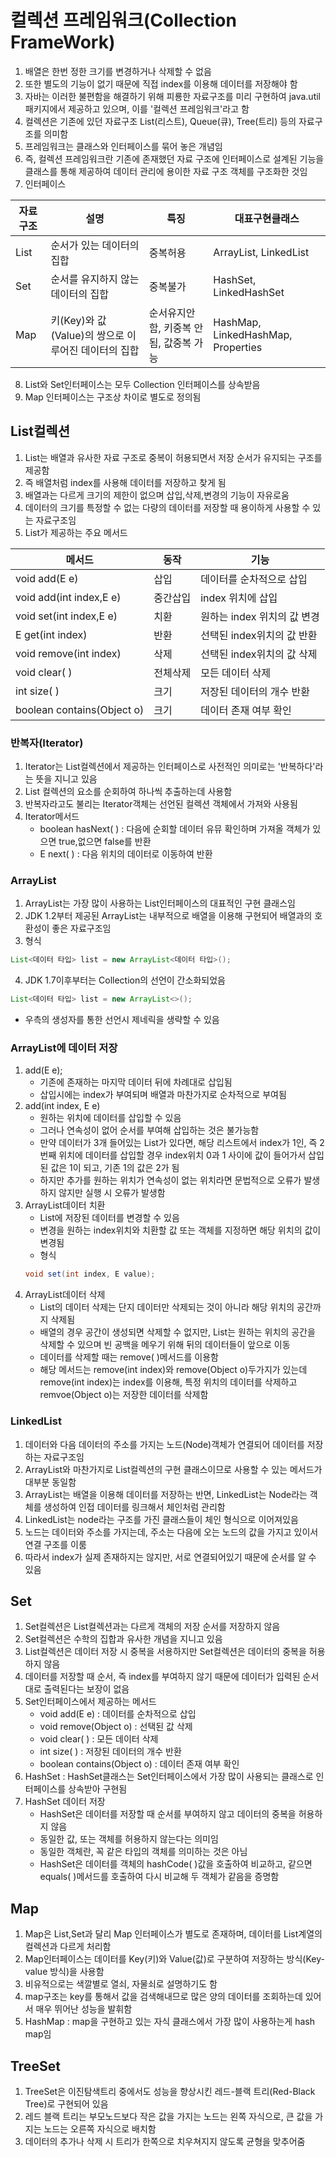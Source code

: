 # 컬렉션 프레임워크(Collection FrameWork)

1. 배열은 한번 정한 크기를 변경하거나 삭제할 수 없음
2. 또한 별도의 기능이 없기 때문에 직접 index를 이용해 데이터를 저장해야 함
3. 자바는 이러한 불편함을 해결하기 위해 피룡한 자료구조를 미리 구현하여 java.util 패키지에서 제공하고 있으며, 이를 '컬렉션 프레임워크'라고 함
4. 컬렉션은 기존에 있던 자료구조 List(리스트), Queue(큐), Tree(트리) 등의 자료구조를 의미함
5. 프레임워크는 클래스와 인터페이스를 묶어 놓은 개념임
6. 즉, 컬렉션 프레임워크란 기존에 존재했던 자료 구조에 인터페이스로 설계된 기능을 클래스를 통해 제공하여 데이터 관리에 용이한 자료 구조 객체를 구조화한 것임
7. 인터페이스

|자료구조|설명|특징|대표구현클래스|
|---|---|---|---|
|List|순서가 있는 데이터의 집합|중복허용|ArrayList, LinkedList|
|Set|순서를 유지하지 않는 데이터의 집합|중복불가|HashSet, LinkedHashSet|
|Map|키(Key)와 값(Value)의 쌍으로 이루어진 데이터의 집합|순서유지안함, 키중복 안됨, 값중복 가능|HashMap, LinkedHashMap, Properties|
8. List와 Set인터페이스는 모두 Collection 인터페이스를 상속받음
9. Map 인터페이스는 구조상 차이로 별도로 정의됨

## List컬렉션

1. List는 배열과 유사한 자료 구조로 중복이 허용되면서 저장 순서가 유지되는 구조를 제공함
2. 즉 배열처럼 index를 사용해 데이터를 저장하고 찾게 됨
3. 배열과는 다르게 크기의 제한이 없으며 삽입,삭제,변경의 기능이 자유로움
4. 데이터의 크기를 특정할 수 없는 다량의 데이터를 저장할 때 용이하게 사용할 수 있는 자료구조임
5. List가 제공하는 주요 메서드

|메서드|동작|기능|
|---|---|---|
|void add(E e)|삽입|데이터를 순차적으로 삽입|
|void add(int index,E e)|중간삽입|index 위치에 삽입|
|void set(int index,E e)|치환|원하는 index 위치의 값 변경|
|E get(int index)|반환|선택된 index위치의 값 반환|
|void remove(int index)|삭제|선택된 index위치의 값 삭제|
|void clear( )|전체삭제|모든 데이터 삭제|
|int size( )|크기|저장된 데이터의 개수 반환|
|boolean contains(Object o)|크기|데이터 존재 여부 확인|

### 반복자(Iterator)

1. Iterator는 List컬렉션에서 제공하는 인터페이스로 사전적인 의미로는 '반복하다'라는 뜻을 지니고 있음
2. List 컬렉션의 요소를 순회하여 하나씩 추출하는데 사용함
3. 반복자라고도 불리는 Iterator객체는 선언된 컬렉션 객체에서 가져와 사용됨
4. Iterator메서드
    - boolean hasNext( ) : 다음에 순회할 데이터 유뮤 확인하며 가져올 객체가 있으면 true,없으면 false를 반환
    - E next( ) : 다음 위치의 데이터로 이동하여 반환

### ArrayList

1. ArrayList는 가장 많이 사용하는 List인터페이스의 대표적인 구현 클래스임
2. JDK 1.2부터 제공된 ArrayList는 내부적으로 배열을 이용해 구현되어 배열과의 호환성이 좋은 자료구조임
3. 형식
```java
List<데이터 타입> list = new ArrayList<데이터 타입>();
```
4. JDK 1.7이후부터는 Collection의 선언이 간소화되었음
```java
List<데이터 타입> list = new ArrayList<>();
```
- 우측의 생성자를 통한 선언시 제네릭을 생략할 수 있음

### ArrayList에 데이터 저장

1. add(E e);
    - 기존에 존재하는 마지막 데이터 뒤에 차례대로 삽입됨
    - 삽입시에는 index가 부여되며 배열과 마찬가지로 순차적으로 부여됨
2. add(int index, E e)
    - 원하는 위치에 데이터를 삽입할 수 있음
    - 그러나 연속성이 없어 순서를 부여해 삽입하는 것은 불가능함
    - 만약 데이터가 3개 들어있는 List가 있다면, 해당 리스트에서 index가 1인, 즉 2번째 위치에 데이터를 삽입할 경우 index위치 0과 1 사이에 값이 들어가서 삽입된 값은 1이 되고, 기존 1의 값은 2가 됨
    - 하지만 추가를 원하는 위치가 연속성이 없는 위치라면 문법적으로 오류가 발생하지 않지만 실행 시 오류가 발생함
3. ArrayList데이터 치환
    - List에 저장된 데이터를 변경할 수 있음
    - 변경을 원하는 index위치와 치환할 값 또는 객체를 지정하면 해당 위치의 값이 변경됨
    - 형식
    ```java
    void set(int index, E value);
    ```
4. ArrayList데이터 삭제
    - List의 데이터 삭제는 단지 데이터만 삭제되는 것이 아니라 해당 위치의 공간까지 삭제됨
    - 배열의 경우 공간이 생성되면 삭제할 수 없지만, List는 원하는 위치의 공간을 삭제할 수 있으며
    빈 공백을 메우기 위해 뒤의 데이터들이 앞으로 이동
    - 데이터를 삭제할 때는 remove( )메서드를 이용함
    - 해당 메서드는 remove(int index)와 remove(Object o)두가지가 있는데 remove(int index)는 index를 이용해, 특정 위치의 데이터를 삭제하고 remvoe(Object o)는 저장한 데이터를 삭제함

### LinkedList

1. 데이터와 다음 데이터의 주소를 가지는 노드(Node)객체가 연결되어 데이터를 저장하는 자료구조임
2. ArrayList와 마찬가지로 List컬렉션의 구현 클래스이므로 사용할 수 있는 메서드가 대부분 동일함
3. ArrayList는 배열을 이용해 데이터를 저장하는 반면, LinkedList는 Node라는 객체를 생성하여 인접 데이터를 링크해서 체인처럼 관리함
4. LinkedList는 node라는 구조를 가진 클래스들이 체인 형식으로 이어져있음
5. 노드는 데이터와 주소를 가지는데, 주소는 다음에 오는 노드의 값을 가지고 있이서 연결 구조를 이룸
6. 따라서 index가 실제 존재하지는 않지만, 서로 연결되어있기 때문에 순서를 알 수 있음

## Set

1. Set컬렉션은 List컬렉션과는 다르게 객체의 저장 순서를 저장하지 않음
2. Set컬렉션은 수학의 집합과 유사한 개념을 지니고 있음
3. List컬렉션은 데이터 저장 시 중복을 서용하지만 Set컬렉션은 데이터의 중복을 허용하지 않음
4. 데이터를 저장할 때 순서, 즉 index를 부여하지 않기 때문에 데이터가 입력된 순서대로 출력된다는 보장이 없음
5. Set인터페이스에서 제공하는 메서드
    - void add(E e) : 데이터를 순차적으로 삽입
    - void remove(Object o) : 선택된 값 삭제
    - void clear( ) : 모든 데이터 삭제
    - int size( ) : 저장된 데이터의 개수 반환
    - boolean contains(Object o) : 데이터 존재 여부 확인
6. HashSet : HashSet클래스는 Set인터페이스에서 가장 많이 사용되는 클래스로 인터페이스를 상속받아 구현됨
7. HashSet 데이터 저장
    - HashSet은 데이터를 저장할 때 순서를 부여하지 않고 데이터의 중복을 허용하지 않음
    - 동일한 값, 또는 객체를 허용하지 않는다는 의미임
    - 동일한 객체란, 꼭 같은 타입의 객체를 의미하는 것은 아님
    - HashSet은 데이터를 객체의 hashCode( )값을 호출하여 비교하고, 같으면 equals( )메서드를 호출하여 다시 비교해 두 객체가 같음을 증명함

## Map

1. Map은 List,Set과 달리 Map 인터페이스가 별도로 존재하며, 데이터를 List계열의 컬렉션과 다르게 처리함
2. Map인터페이스는 데이터를 Key(키)와 Value(값)로 구분하여 저장하는 방식(Key-value 방식)을 사용함
3. 비유적으로는 색깔별로 열쇠, 자물쇠로 설명하기도 함
4. map구조는 key를 통해서 값을 검색해내므로 많은 양의 데이터를 조회하는데 있어서 매우 뛰어난 성능을 발휘함
5. HashMap : map을 구현하고 있는 자식 클래스에서 가장 많이 사용하는게 hash map임

## TreeSet

1. TreeSet은 이진탐색트리 중에서도 성능을 향상시킨 레드-블랙 트리(Red-Black Tree)로 구현되어 있음
2. 레드 블랙 트리는 부모노드보다 작은 값을 가지는 노드는 왼쪽 자식으로, 큰 값을 가지는 노드는 오른쪽 자식으로 배치함
3. 데이터의 추가나 삭제 시 트리가 한쪽으로 치우쳐지지 않도록 균형을 맞추어줌

